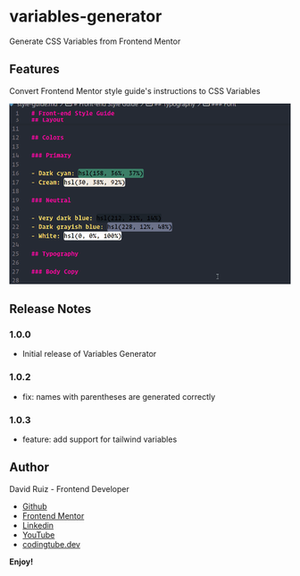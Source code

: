 # variables-generator 

Generate CSS Variables from Frontend Mentor 

## Features

Convert Frontend Mentor style guide's instructions to CSS Variables

![demo](./demo.gif)

## Release Notes

### 1.0.0

- Initial release of Variables Generator

### 1.0.2

- fix: names with parentheses are generated correctly

### 1.0.3

- feature: add support for tailwind variables



## Author

David Ruiz - Frontend Developer
- [Github](https://github.com/Davichobits)
- [Frontend Mentor](https://www.frontendmentor.io/profile/Davichobits) 
- [Linkedin](https://www.linkedin.com/in/davidirc/)
- [YouTube](https://www.youtube.com/CodingTube)
- [codingtube.dev](https://codingtube.dev/)

**Enjoy!**
